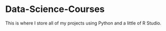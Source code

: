 # Data-Science-Courses
This is where I store all of my projects using Python and a little of R Studio.

